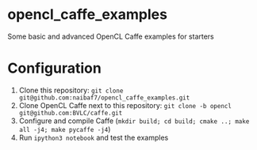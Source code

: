 # opencl_caffe_examples
Some basic and advanced OpenCL Caffe examples for starters

# Configuration
1. Clone this repository: `git clone git@github.com:naibaf7/opencl_caffe_examples.git `
2. Clone OpenCL Caffe next to this repository: `git clone -b opencl git@github.com:BVLC/caffe.git`
3. Configure and compile Caffe (`mkdir build; cd build; cmake ..; make all -j4; make pycaffe -j4`)
4. Run `ipython3 notebook` and test the examples
